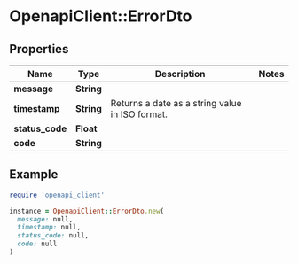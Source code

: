 # OpenapiClient::ErrorDto

## Properties

| Name | Type | Description | Notes |
| ---- | ---- | ----------- | ----- |
| **message** | **String** |  |  |
| **timestamp** | **String** | Returns a date as a string value in ISO format. |  |
| **status_code** | **Float** |  |  |
| **code** | **String** |  |  |

## Example

```ruby
require 'openapi_client'

instance = OpenapiClient::ErrorDto.new(
  message: null,
  timestamp: null,
  status_code: null,
  code: null
)
```


